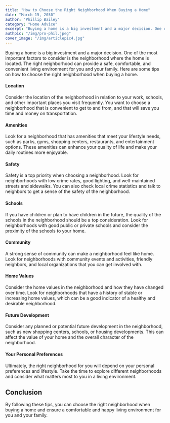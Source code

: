 ```yaml
---
title: "How to Choose the Right Neighborhood When Buying a Home"
date: "March 15, 2030"
author: "Phillip Bailey"
category: "Home Advice"
excerpt: "Buying a home is a big investment and a major decision. One of the most important factors to consider is the neighborhood where the home is located. "
authpic: "/img/pro-phil.jpeg"
cover_image: "/img/articlepic4.jpg"
---
```


Buying a home is a big investment and a major decision. One of the most important factors to consider is the neighborhood where the home is located. The right neighborhood can provide a safe, comfortable, and convenient living environment for you and your family. Here are some tips on how to choose the right neighborhood when buying a home.

#### Location

Consider the location of the neighborhood in relation to your work, schools, and other important places you visit frequently. You want to choose a neighborhood that is convenient to get to and from, and that will save you time and money on transportation.

#### Amenities

Look for a neighborhood that has amenities that meet your lifestyle needs, such as parks, gyms, shopping centers, restaurants, and entertainment options. These amenities can enhance your quality of life and make your daily routines more enjoyable.

#### Safety

Safety is a top priority when choosing a neighborhood. Look for neighborhoods with low crime rates, good lighting, and well-maintained streets and sidewalks. You can also check local crime statistics and talk to neighbors to get a sense of the safety of the neighborhood.

#### Schools

If you have children or plan to have children in the future, the quality of the schools in the neighborhood should be a top consideration. Look for neighborhoods with good public or private schools and consider the proximity of the schools to your home.

#### Community

A strong sense of community can make a neighborhood feel like home. Look for neighborhoods with community events and activities, friendly neighbors, and local organizations that you can get involved with.

#### Home Values

Consider the home values in the neighborhood and how they have changed over time. Look for neighborhoods that have a history of stable or increasing home values, which can be a good indicator of a healthy and desirable neighborhood.

#### Future Development

Consider any planned or potential future development in the neighborhood, such as new shopping centers, schools, or housing developments. This can affect the value of your home and the overall character of the neighborhood.

#### Your Personal Preferences

Ultimately, the right neighborhood for you will depend on your personal preferences and lifestyle. Take the time to explore different neighborhoods and consider what matters most to you in a living environment.

## Conclusion

By following these tips, you can choose the right neighborhood when buying a home and ensure a comfortable and happy living environment for you and your family.